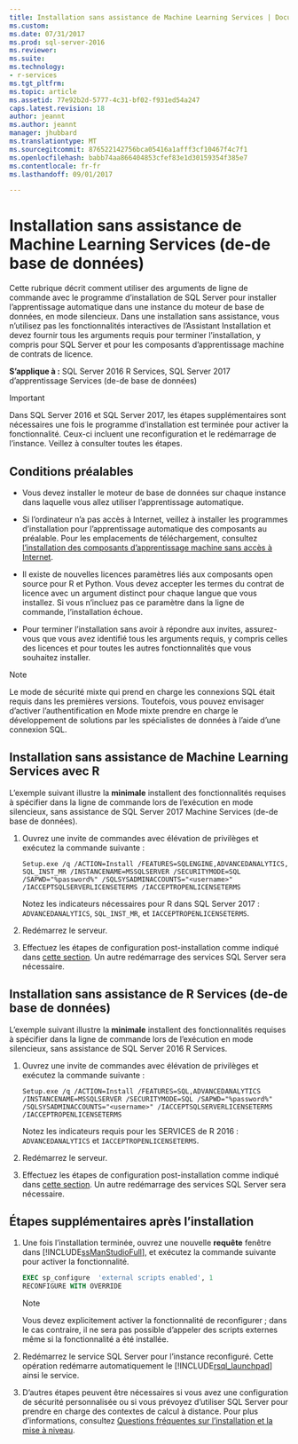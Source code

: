 ```yaml
---
title: Installation sans assistance de Machine Learning Services | Documents Microsoft
ms.custom: 
ms.date: 07/31/2017
ms.prod: sql-server-2016
ms.reviewer: 
ms.suite: 
ms.technology:
- r-services
ms.tgt_pltfrm: 
ms.topic: article
ms.assetid: 77e92b2d-5777-4c31-bf02-f931ed54a247
caps.latest.revision: 18
author: jeannt
ms.author: jeannt
manager: jhubbard
ms.translationtype: MT
ms.sourcegitcommit: 876522142756bca05416a1afff3cf10467f4c7f1
ms.openlocfilehash: babb74aa866404853cfef83e1d30159354f385e7
ms.contentlocale: fr-fr
ms.lasthandoff: 09/01/2017

---
```

# <a name="unattended-installation-of-machine-learning-services-in-database"></a>Installation sans assistance de Machine Learning Services (de-de base de données)

Cette rubrique décrit comment utiliser des arguments de ligne de commande avec le programme d’installation de SQL Server pour installer l’apprentissage automatique dans une instance du moteur de base de données, en mode silencieux. Dans une installation sans assistance, vous n’utilisez pas les fonctionnalités interactives de l’Assistant Installation et devez fournir tous les arguments requis pour terminer l’installation, y compris pour SQL Server et pour les composants d’apprentissage machine de contrats de licence.

**S’applique à :** SQL Server 2016 R Services, SQL Server 2017 d’apprentissage Services (de-de base de données)

> [!IMPORTANT]
> 
> Dans SQL Server 2016 et SQL Server 2017, les étapes supplémentaires sont nécessaires une fois le programme d’installation est terminée pour activer la fonctionnalité. Ceux-ci incluent une reconfiguration et le redémarrage de l’instance. Veillez à consulter toutes les étapes.

## <a name="prerequisites"></a>Conditions préalables

+ Vous devez installer le moteur de base de données sur chaque instance dans laquelle vous allez utiliser l’apprentissage automatique.

+ Si l’ordinateur n’a pas accès à Internet, veillez à installer les programmes d’installation pour l’apprentissage automatique des composants au préalable. Pour les emplacements de téléchargement, consultez [l’installation des composants d’apprentissage machine sans accès à Internet](../../advanced-analytics/r/installing-ml-components-without-internet-access.md).

+ Il existe de nouvelles licences paramètres liés aux composants open source pour R et Python. Vous devez accepter les termes du contrat de licence avec un argument distinct pour chaque langue que vous installez. Si vous n’incluez pas ce paramètre dans la ligne de commande, l’installation échoue.

+ Pour terminer l’installation sans avoir à répondre aux invites, assurez-vous que vous avez identifié tous les arguments requis, y compris celles des licences et pour toutes les autres fonctionnalités que vous souhaitez installer.

> [!NOTE] 
> Le mode de sécurité mixte qui prend en charge les connexions SQL était requis dans les premières versions. Toutefois, vous pouvez envisager d’activer l’authentification en Mode mixte prendre en charge le développement de solutions par les spécialistes de données à l’aide d’une connexion SQL.

## <a name="bkmk_NewInstall"></a>Installation sans assistance de Machine Learning Services avec R

L’exemple suivant illustre la **minimale** installent des fonctionnalités requises à spécifier dans la ligne de commande lors de l’exécution en mode silencieux, sans assistance de SQL Server 2017 Machine Services (de-de base de données).

1. Ouvrez une invite de commandes avec élévation de privilèges et exécutez la commande suivante :

    ```  
    Setup.exe /q /ACTION=Install /FEATURES=SQLENGINE,ADVANCEDANALYTICS, SQL_INST_MR /INSTANCENAME=MSSQLSERVER /SECURITYMODE=SQL /SAPWD="%password%" /SQLSYSADMINACCOUNTS="<username>" /IACCEPTSQLSERVERLICENSETERMS /IACCEPTROPENLICENSETERMS
    ```
    
    Notez les indicateurs nécessaires pour R dans SQL Server 2017 : `ADVANCEDANALYTICS`, `SQL_INST_MR`, et `IACCEPTROPENLICENSETERMS`.
2. Redémarrez le serveur.
3. Effectuez les étapes de configuration post-installation comme indiqué dans [cette section](#bkmk_PostInstall). Un autre redémarrage des services SQL Server sera nécessaire.

## <a name="OldInstall"></a>Installation sans assistance de R Services (de-de base de données)
 
 L’exemple suivant illustre la **minimale** installent des fonctionnalités requises à spécifier dans la ligne de commande lors de l’exécution en mode silencieux, sans assistance de SQL Server 2016 R Services.

1. Ouvrez une invite de commandes avec élévation de privilèges et exécutez la commande suivante :

    ```  
    Setup.exe /q /ACTION=Install /FEATURES=SQL,ADVANCEDANALYTICS /INSTANCENAME=MSSQLSERVER /SECURITYMODE=SQL /SAPWD="%password%" /SQLSYSADMINACCOUNTS="<username>" /IACCEPTSQLSERVERLICENSETERMS /IACCEPTROPENLICENSETERMS
    ```
    Notez les indicateurs requis pour les SERVICES de R 2016 : `ADVANCEDANALYTICS` et `IACCEPTROPENLICENSETERMS`.
2. Redémarrez le serveur.
3. Effectuez les étapes de configuration post-installation comme indiqué dans [cette section](#bkmk_PostInstall). Un autre redémarrage des services SQL Server sera nécessaire.

## <a name = "bkmk_PostInstall"></a>Étapes supplémentaires après l’installation

1.  Une fois l’installation terminée, ouvrez une nouvelle **requête** fenêtre dans [!INCLUDE[ssManStudioFull](../../includes/ssmanstudiofull-md.md)], et exécutez la commande suivante pour activer la fonctionnalité.
  
    ```SQL
    EXEC sp_configure  'external scripts enabled', 1
    RECONFIGURE WITH OVERRIDE
    ```
  
    > [!NOTE]
    >  Vous devez explicitement activer la fonctionnalité de reconfigurer ; dans le cas contraire, il ne sera pas possible d’appeler des scripts externes même si la fonctionnalité a été installée.
  
2.  Redémarrez le service SQL Server pour l’instance reconfiguré. Cette opération redémarre automatiquement le [!INCLUDE[rsql_launchpad](../../includes/rsql-launchpad-md.md)] ainsi le service.

3. D’autres étapes peuvent être nécessaires si vous avez une configuration de sécurité personnalisée ou si vous prévoyez d’utiliser SQL Server pour prendre en charge des contextes de calcul à distance. Pour plus d’informations, consultez [Questions fréquentes sur l’installation et la mise à niveau](../../advanced-analytics/r/upgrade-and-installation-faq-sql-server-r-services.md).

